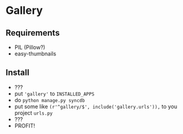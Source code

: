 Gallery
=======

Requirements
------------
* PIL (Pillow?)
* easy-thumbnails

Install
-------
* ???
* put ``'gallery'`` to ``INSTALLED_APPS``
* do ``python manage.py syncdb``
* put some like ``(r'^gallery/$', include('gallery.urls')),`` to you project ``urls.py``
* ???
* PROFIT!

